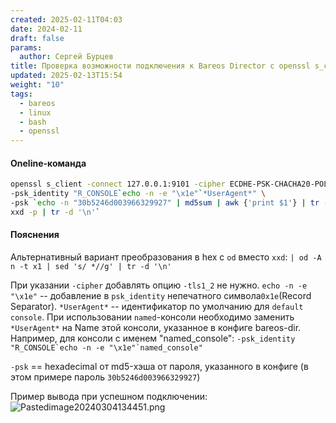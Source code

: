 ```yaml
---
created: 2025-02-11T04:03
date: 2024-02-11
draft: false
params:
  author: Сергей Бурцев
title: Проверка возможности подключения к Bareos Director с openssl s_client
updated: 2025-02-13T15:54
weight: "10"
tags:
  - bareos
  - linux
  - bash
  - openssl
---
```

#### Oneline-команда

```bash
openssl s_client -connect 127.0.0.1:9101 -cipher ECDHE-PSK-CHACHA20-POLY1305 \
-psk_identity "R_CONSOLE`echo -n -e "\x1e"`*UserAgent*" \
-psk `echo -n "30b5246d003966329927" | md5sum | awk {'print $1'} | tr -d '\n'|\
xxd -p | tr -d '\n'`
```

#### Пояснения

Альтернативный вариант преобразования в hex с `od` вместо `xxd`:
`| od -A n -t x1 | sed 's/ *//g' | tr -d '\n'`

При указании `-cipher` добавлять опцию `-tls1_2` не нужно.
`echo -n -e "\x1e"` -- добавление в `psk_identity` непечатного символа`0x1e`(Record Separator).
`*UserAgent*` -- идентификатор по умолчанию для `default console`. При использовании `named`-консоли необходимо заменить `*UserAgent*` на Name этой консоли, указанное в конфиге bareos-dir. Например, для консоли с именем "named_console":
`` -psk_identity "R_CONSOLE`echo -n -e "\x1e"`named_console" ``

`-psk` == hexadecimal от md5-хэша от пароля, указанного в конфиге (в этом примере пароль `30b5246d003966329927`)

Пример вывода при успешном подключении:
<img
src="../bareos-dir_openssl-s_client/631586959ec0194cecf8c9421077b33500838ad8.png"
class="wikilink" alt="Pastedimage20240304134451.png" />
